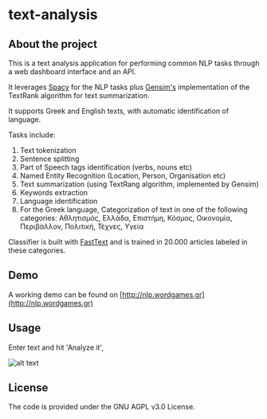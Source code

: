 # text-analysis

## About the project

This is a text analysis application for performing common NLP tasks through a web dashboard interface and an API. 

It leverages [Spacy](https://spacy.io) for the NLP tasks plus [Gensim's](https://github.com/RaRe-Technologies/gensim) implementation of the TextRank algorithm for text summarization. 

It supports Greek and English texts, with automatic identification of language. 

Tasks include:
1. Text tokenization
2. Sentence splitting
3. Part of Speech tags identification (verbs, nouns etc)
4. Named Entity Recognition (Location, Person, Organisation etc)
5. Text summarization (using TextRang algorithm, implemented by Gensim)
6. Keywords extraction
7. Language identification
8. For the Greek language, Categorization of text in one of the following categories: Αθλητισμός, Ελλάδα, Επιστήμη, Κόσμος, Οικονομία, Περιβάλλον, Πολιτική, Τέχνες, Υγεία 

Classifier is built with [FastText](https://fasttext.cc) and is trained in 20.000 articles labeled in these categories.

## Demo
A working demo can be found on [http://nlp.wordgames.gr](http://nlp.wordgames.gr)

## Usage
Enter text and hit 'Analyze it', 

![alt text](https://raw.githubusercontent.com/eellak/text-analysis/master/static/img/screenshot1.jpg)

## License
The code is provided under the GNU AGPL v3.0 License.

